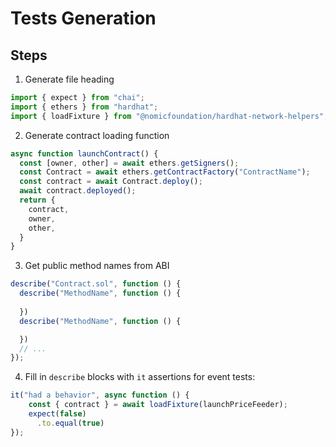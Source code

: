 # Tests Generation
## Steps
1. Generate file heading
```typescript
import { expect } from "chai";
import { ethers } from "hardhat";
import { loadFixture } from "@nomicfoundation/hardhat-network-helpers";
```

2. Generate contract loading function
```typescript
async function launchContract() {
  const [owner, other] = await ethers.getSigners();
  const Contract = await ethers.getContractFactory("ContractName");
  const contract = await Contract.deploy();
  await contract.deployed();
  return {
    contract,
    owner,
    other,
  }
}
```

3. Get public method names from ABI
```typescript
describe("Contract.sol", function () {
  describe("MethodName", function () {
    
  })
  describe("MethodName", function () {

  })
  // ...
});
```

4. Fill in `describe` blocks with `it` assertions for event tests:

```typescript
it("had a behavior", async function () {
    const { contract } = await loadFixture(launchPriceFeeder);
    expect(false)
      .to.equal(true)
});
```